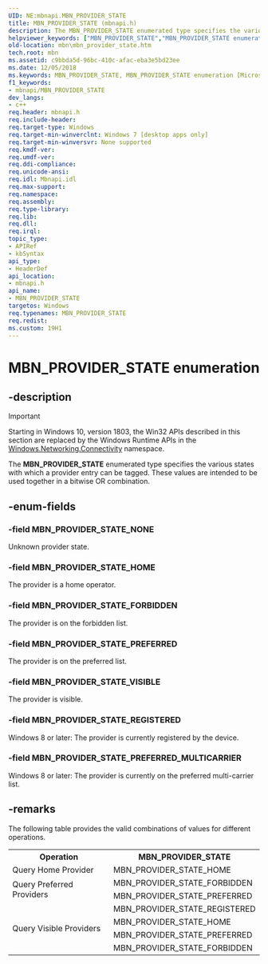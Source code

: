 ```yaml
---
UID: NE:mbnapi.MBN_PROVIDER_STATE
title: MBN_PROVIDER_STATE (mbnapi.h)
description: The MBN_PROVIDER_STATE enumerated type specifies the various states with which a provider entry can be tagged.
helpviewer_keywords: ["MBN_PROVIDER_STATE","MBN_PROVIDER_STATE enumeration [Microsoft Broadband Networks]","MBN_PROVIDER_STATE_FORBIDDEN","MBN_PROVIDER_STATE_HOME","MBN_PROVIDER_STATE_NONE","MBN_PROVIDER_STATE_PREFERRED","MBN_PROVIDER_STATE_PREFERRED_MULTICARRIER","MBN_PROVIDER_STATE_REGISTERED","MBN_PROVIDER_STATE_VISIBLE","mbn.mbn_provider_state","mbnapi/MBN_PROVIDER_STATE","mbnapi/MBN_PROVIDER_STATE_FORBIDDEN","mbnapi/MBN_PROVIDER_STATE_HOME","mbnapi/MBN_PROVIDER_STATE_NONE","mbnapi/MBN_PROVIDER_STATE_PREFERRED","mbnapi/MBN_PROVIDER_STATE_PREFERRED_MULTICARRIER","mbnapi/MBN_PROVIDER_STATE_REGISTERED","mbnapi/MBN_PROVIDER_STATE_VISIBLE"]
old-location: mbn\mbn_provider_state.htm
tech.root: mbn
ms.assetid: c9bbda5d-96bc-410c-afac-eba3e5bd23ee
ms.date: 12/05/2018
ms.keywords: MBN_PROVIDER_STATE, MBN_PROVIDER_STATE enumeration [Microsoft Broadband Networks], MBN_PROVIDER_STATE_FORBIDDEN, MBN_PROVIDER_STATE_HOME, MBN_PROVIDER_STATE_NONE, MBN_PROVIDER_STATE_PREFERRED, MBN_PROVIDER_STATE_PREFERRED_MULTICARRIER, MBN_PROVIDER_STATE_REGISTERED, MBN_PROVIDER_STATE_VISIBLE, mbn.mbn_provider_state, mbnapi/MBN_PROVIDER_STATE, mbnapi/MBN_PROVIDER_STATE_FORBIDDEN, mbnapi/MBN_PROVIDER_STATE_HOME, mbnapi/MBN_PROVIDER_STATE_NONE, mbnapi/MBN_PROVIDER_STATE_PREFERRED, mbnapi/MBN_PROVIDER_STATE_PREFERRED_MULTICARRIER, mbnapi/MBN_PROVIDER_STATE_REGISTERED, mbnapi/MBN_PROVIDER_STATE_VISIBLE
f1_keywords:
- mbnapi/MBN_PROVIDER_STATE
dev_langs:
- c++
req.header: mbnapi.h
req.include-header: 
req.target-type: Windows
req.target-min-winverclnt: Windows 7 [desktop apps only]
req.target-min-winversvr: None supported
req.kmdf-ver: 
req.umdf-ver: 
req.ddi-compliance: 
req.unicode-ansi: 
req.idl: Mbnapi.idl
req.max-support: 
req.namespace: 
req.assembly: 
req.type-library: 
req.lib: 
req.dll: 
req.irql: 
topic_type:
- APIRef
- kbSyntax
api_type:
- HeaderDef
api_location:
- mbnapi.h
api_name:
- MBN_PROVIDER_STATE
targetos: Windows
req.typenames: MBN_PROVIDER_STATE
req.redist: 
ms.custom: 19H1
---
```


# MBN_PROVIDER_STATE enumeration


## -description

> [!IMPORTANT]
> Starting in Windows 10, version 1803, the Win32 APIs described in this section are replaced by the Windows Runtime APIs in the [Windows.Networking.Connectivity](/uwp/api/windows.networking.connectivity) namespace.

The <b>MBN_PROVIDER_STATE</b> enumerated type specifies the various states with which a provider entry can be tagged.   These values are intended to be used together in a bitwise OR combination.


## -enum-fields




### -field MBN_PROVIDER_STATE_NONE

Unknown provider state.


### -field MBN_PROVIDER_STATE_HOME

The provider is a home operator.


### -field MBN_PROVIDER_STATE_FORBIDDEN

The provider is on the forbidden list.


### -field MBN_PROVIDER_STATE_PREFERRED

The provider is on the preferred list.


### -field MBN_PROVIDER_STATE_VISIBLE

The provider is visible.


### -field MBN_PROVIDER_STATE_REGISTERED

Windows 8 or later: The provider is currently registered by the device.


### -field MBN_PROVIDER_STATE_PREFERRED_MULTICARRIER

Windows 8 or later: The provider is currently on the preferred multi-carrier list.


## -remarks



The following table provides the valid combinations of values for different operations.

<table>
<tr>
<th>Operation</th>
<th>MBN_PROVIDER_STATE</th>
</tr>
<tr>
<td>Query Home Provider</td>
<td>MBN_PROVIDER_STATE_HOME</td>
</tr>
<tr>
<td rowspan="2">Query Preferred Providers</td>
<td>MBN_PROVIDER_STATE_FORBIDDEN</td>
</tr>
<tr>
<td>MBN_PROVIDER_STATE_PREFERRED</td>
</tr>
<tr>
<td rowspan="4">Query Visible Providers</td>
<td>MBN_PROVIDER_STATE_REGISTERED</td>
</tr>
<tr>
<td>MBN_PROVIDER_STATE_HOME</td>
</tr>
<tr>
<td>MBN_PROVIDER_STATE_PREFERRED</td>
</tr>
<tr>
<td>MBN_PROVIDER_STATE_FORBIDDEN</td>
</tr>
</table>
 



